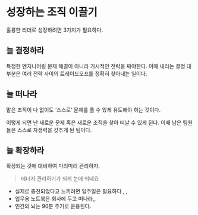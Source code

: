 # 성장하는 조직 이끌기

훌륭한 리더로 성장하려면 3가지가 필요하다.

## 늘 결정하라

특정한 엔지니어링 문제 해결이 아니라 거시적인 전략을 짜야한다. 이때 내리는 결정 대부분은 여러 전략 사이의 트레이드오프를 정확히 찾아내는 일이다.

## 늘 떠나라

맡은 조직이 나 없이도 ‘스스로’ 문제를 풀 수 있게 유도해야 하는 것이다.

이렇게 되면 난 새로운 문제 혹은 새로운 조직을 찾아 떠날 수 있게 된다. 이때 남은 팀원들은 스스로 자생력을 갖추게 된 팀이다.

## 늘 확장하라

확장되는 것에 대비하여 미리미리 관리하자.

> 에너지 관리하기가 되게 눈에 띄네요

- 실제로 충전되었다고 느끼려면 일주일은 필요하다 , ,
- 업무용 노트북은 회사에 두고 떠나라,,
- 인간의 뇌는 90분 주기로 운용된다.
